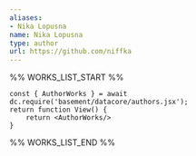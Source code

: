 ```yaml
---
aliases:
- Nika Lopusna
name: Nika Lopusna
type: author
url: https://github.com/niffka
---
```



%% WORKS_LIST_START %%

```datacorejsx
const { AuthorWorks } = await dc.require('basement/datacore/authors.jsx');
return function View() {
    return <AuthorWorks/>
}
```
%% WORKS_LIST_END %%
